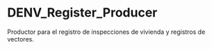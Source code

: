 # DENV_Register_Producer
Productor para el registro de inspecciones de vivienda y registros de vectores.
